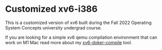 # Customized xv6-i386

This is a customized version of xv6 built during the Fall 2022 Operating System Concepts university undergrad course.

If you are looking for a simple xv6 qemu compilation environment that can work on M1 Mac read more about my [xv6-doker-compile](https://github.com/LevkoNikitin/xv6-docker-compile) tool.


 
